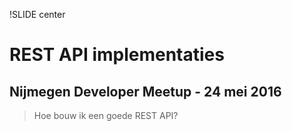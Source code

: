!SLIDE center

# REST API implementaties
## Nijmegen Developer Meetup - 24 mei 2016

> Hoe bouw ik een goede REST API?
